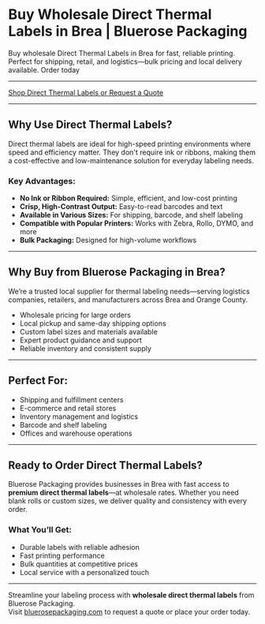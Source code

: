# Buy Wholesale Direct Thermal Labels in Brea | Bluerose Packaging

Buy wholesale Direct Thermal Labels in Brea for fast, reliable printing. Perfect for shipping, retail, and logistics—bulk pricing and local delivery available. Order today

---

[Shop Direct Thermal Labels or Request a Quote](https://www.bluerosepackaging.com/product/direct-thermal-shipping-labels-2/)

---

## Why Use Direct Thermal Labels?

Direct thermal labels are ideal for high-speed printing environments where speed and efficiency matter. They don't require ink or ribbons, making them a cost-effective and low-maintenance solution for everyday labeling needs.

### Key Advantages:

- **No Ink or Ribbon Required:** Simple, efficient, and low-cost printing  
- **Crisp, High-Contrast Output:** Easy-to-read barcodes and text  
- **Available in Various Sizes:** For shipping, barcode, and shelf labeling  
- **Compatible with Popular Printers:** Works with Zebra, Rollo, DYMO, and more  
- **Bulk Packaging:** Designed for high-volume workflows

---

## Why Buy from Bluerose Packaging in Brea?

We’re a trusted local supplier for thermal labeling needs—serving logistics companies, retailers, and manufacturers across Brea and Orange County.

- Wholesale pricing for large orders  
- Local pickup and same-day shipping options  
- Custom label sizes and materials available  
- Expert product guidance and support  
- Reliable inventory and consistent supply

---

## Perfect For:

- Shipping and fulfillment centers  
- E-commerce and retail stores  
- Inventory management and logistics  
- Barcode and shelf labeling  
- Offices and warehouse operations

---

## Ready to Order Direct Thermal Labels?

Bluerose Packaging provides businesses in Brea with fast access to **premium direct thermal labels**—at wholesale rates. Whether you need blank rolls or custom sizes, we deliver quality and consistency with every order.

### What You’ll Get:

- Durable labels with reliable adhesion  
- Fast printing performance  
- Bulk quantities at competitive prices  
- Local service with a personalized touch

---

Streamline your labeling process with **wholesale direct thermal labels** from Bluerose Packaging.  
Visit [bluerosepackaging.com](https://www.bluerosepackaging.com/product-category/labels/direct-thermal-labels/) to request a quote or place your order today.

